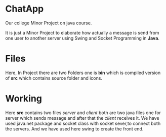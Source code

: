 # ChatApp
Our college Minor Project on java course.

It is just a Minor Project to elaborate how actually a message is send from one user to another server using Swing and Socket Programming in **Java**.

# Files
Here, In Project there are two Folders one is **bin** which is compiled version of **src** which contains source folder and icons.

# Working
Here **src** contains two files *server* and *client* both are two java files one for server which sends message and after that the *client*  receives it.
We have used java.net package and socket class with socket sever,to connect both the servers.
And we have used here swing to create the front end.

